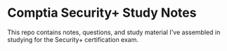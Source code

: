 # Comptia Security+ Study Notes
This repo contains notes, questions, and study material I've assembled in studying for the Security+ certification exam.